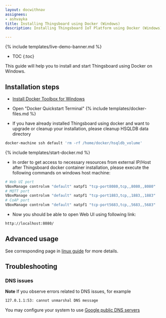 ```yaml
---
layout: docwithnav
assignees:
- ashvayka
title: Installing Thingsboard using Docker (Windows)
description: Installing Thingsboard IoT Platform using Docker (Windows)

---
```


{% include templates/live-demo-banner.md %}

* TOC
{:toc}

This guide will help you to install and start Thingsboard using Docker on Windows.


## Installation steps

- [Install Docker Toolbox for Windows](https://docs.docker.com/toolbox/toolbox_install_windows/)
- Open "Docker Quickstart Terminal"
{% include templates/docker-files.md %}
      
- If you have already installed Thingsboard using docker and want to upgrade or cleanup your installation, please cleanup HSQLDB data directory
      
```bash
docker-machine ssh default 'rm -rf /home/docker/hsqldb_volume'
```

{% include templates/start-docker.md %}
   
- In order to get access to necessary resources from external IP/Host after Thingsboard docker container installation, 
  please execute the following commands on windows host machine:

```bash
# Web UI port
VBoxManage controlvm "default" natpf1 "tcp-port8080,tcp,,8080,,8080"
# MQTT port
VBoxManage controlvm "default" natpf1 "tcp-port1883,tcp,,1883,,1883"
# CoAP port
VBoxManage controlvm "default" natpf1 "tcp-port5683,tcp,,5683,,5683"
```
   
- Now you should be able to open Web UI using following link:
   
```bash
http://localhost:8080/
```

## Advanced usage

See corresponding page in [linux guide](/docs/user-guide/install/docker/#advanced-usage) for more details.

## Troubleshooting

### DNS issues

**Note** If you observe errors related to DNS issues, for example

```bash
127.0.1.1:53: cannot unmarshal DNS message
```

You may configure your system to use [Google public DNS servers](https://developers.google.com/speed/public-dns/docs/using#windows)

